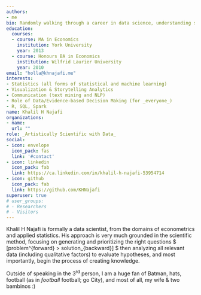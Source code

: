 ```yaml
---
authors:
- me
bio: Randomly walking through a career in data science, understanding statistics (the plight is real), and hoping to leave a positive mark on the space(s) I occupy
education:
  courses:
  - course: MA in Economics
    institution: York University
    year: 2013
  - course: Honours BA in Economics
    institution: Wilfrid Laurier University
    year: 2010
email: "holla@khnajafi.me"
interests:
- Statistics (all forms of statistical and machine learning)
- Visualization & Storytelling Analytics
- Communication (text mining and NLP)
- Role of Data/Evidence-based Decision Making (for _everyone_)
- R, SQL, Spark
name: Khalil H Najafi
organizations:
- name: 
  url: ""
role: _Artistically Scientific with Data_
social:
- icon: envelope
  icon_pack: fas
  link: '#contact'
- icon: linkedin
  icon_pack: fab
  link: https://ca.linkedin.com/in/khalil-h-najafi-53954714 
- icon: github
  icon_pack: fab
  link: https://github.com/KHNajafi 
superuser: true
# user_groups:
# - Researchers
# - Visitors
---
```


Khalil H Najafi is formally a data scientist, from the domains of econometrics and applied statistics.  His approach is very much grounded in the scientific method, focusing on generating and prioritizing the right questions $ [problem^{forward} > solution_{backward}] $ then analyzing all relevant data (including qualitative factors) to evaluate hypotheses, and most importantly, begin the process of creating knowledge.  

Outside of speaking in the 3<sup>rd</sup> person, I am a huge fan of Batman, hats, football (as in _football_ football; go City), and most of all, my wife & two bambinos :)
